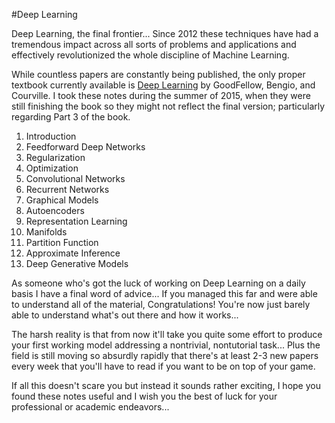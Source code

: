 #Deep Learning

Deep Learning, the final frontier... Since 2012 these techniques have had a tremendous impact across all sorts of problems and applications and effectively revolutionized the whole discipline of Machine Learning. 

While countless papers are constantly being published, the only proper textbook currently available is [Deep Learning](http://www.deeplearningbook.org/) by GoodFellow, Bengio, and Courville. I took these notes during the summer of 2015, when they were still finishing the book so they might not reflect the final version; particularly regarding Part 3 of the book.

1. Introduction
2. Feedforward Deep Networks
3. Regularization
4. Optimization
5. Convolutional Networks
6. Recurrent Networks
7. Graphical Models
8. Autoencoders
9. Representation Learning
10. Manifolds
11. Partition Function
12. Approximate Inference
13. Deep Generative Models

As someone who's got the luck of working on Deep Learning on a daily basis I have a final word of advice... If you managed this far and were able to understand all of the material, Congratulations! You're now just barely able to understand what's out there and how it works... 

The harsh reality is that from now it'll take you quite some effort to produce your first working model addressing a nontrivial, nontutorial task... Plus the field is still moving so absurdly rapidly that there's at least 2-3 new papers every week that you'll have to read if you want to be on top of your game. 

If all this doesn't scare you but instead it sounds rather exciting, I hope you found these notes useful and I wish you the best of luck for your professional or academic endeavors...